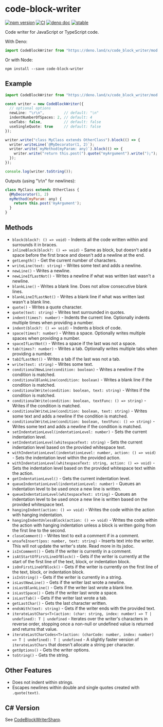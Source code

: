 # code-block-writer

[![npm version](https://badge.fury.io/js/code-block-writer.svg)](https://badge.fury.io/js/code-block-writer)
[![CI](https://github.com/dsherret/code-block-writer/workflows/CI/badge.svg)](https://github.com/dsherret/code-block-writer/actions?query=workflow%3ACI)
[![deno doc](https://doc.deno.land/badge.svg)](https://doc.deno.land/https/deno.land/x/code_block_writer/mod.ts)
[![stable](http://badges.github.io/stability-badges/dist/stable.svg)](http://github.com/badges/stability-badges)

Code writer for JavaScript or TypeScript code.

With Deno:

```ts
import CodeBlockWriter from "https://deno.land/x/code_block_writer/mod.ts";
```

Or with Node:

```
npm install --save code-block-writer
```

## Example

<!-- dprint-ignore -->

```typescript
import CodeBlockWriter from "https://deno.land/x/code_block_writer/mod.ts";

const writer = new CodeBlockWriter({
  // optional options
  newLine: "\r\n",         // default: "\n"
  indentNumberOfSpaces: 2, // default: 4
  useTabs: false,          // default: false
  useSingleQuote: true     // default: false
});

writer.write("class MyClass extends OtherClass").block(() => {
  writer.writeLine(`@MyDecorator(1, 2)`);
  writer.write(`myMethod(myParam: any)`).block(() => {
    writer.write("return this.post(").quote("myArgument").write(");");
  });
});

console.log(writer.toString());
```

Outputs (using "\r\n" for newlines):

<!-- dprint-ignore -->

```js
class MyClass extends OtherClass {
  @MyDecorator(1, 2)
  myMethod(myParam: any) {
    return this.post('myArgument');
  }
}
```

## Methods

- `block(block?: () => void)` - Indents all the code written within and surrounds it in braces.
- `inlineBlock(block?: () => void)` - Same as block, but doesn't add a space before the first brace and doesn't add a newline at the end.
- `getLength()` - Get the current number of characters.
- `writeLine(text: string)` - Writes some text and adds a newline.
- `newLine()` - Writes a newline.
- `newLineIfLastNot()` - Writes a newline if what was written last wasn't a newline.
- `blankLine()` - Writes a blank line. Does not allow consecutive blank lines.
- `blankLineIfLastNot()` - Writes a blank line if what was written last wasn't a blank line.
- `quote()` - Writes a quote character.
- `quote(text: string)` - Writes text surrounded in quotes.
- `indent(times?: number)` - Indents the current line. Optionally indents multiple times when providing a number.
- `indent(block?: () => void)` - Indents a block of code.
- `space(times?: number)` - Writes a space. Optionally writes multiple spaces when providing a number.
- `spaceIfLastNot()` - Writes a space if the last was not a space.
- `tab(times?: number)` - Writes a tab. Optionally writes multiple tabs when providing a number.
- `tabIfLastNot()` - Writes a tab if the last was not a tab.
- `write(text: string)` - Writes some text.
- `conditionalNewLine(condition: boolean)` - Writes a newline if the condition is matched.
- `conditionalBlankLine(condition: boolean)` - Writes a blank line if the condition is matched.
- `conditionalWrite(condition: boolean, text: string)` - Writes if the condition is matched.
- `conditionalWrite(condition: boolean, textFunc: () => string)` - Writes if the condition is matched.
- `conditionalWriteLine(condition: boolean, text: string)` - Writes some text and adds a newline if the condition is matched.
- `conditionalWriteLine(condition: boolean, textFunc: () => string)` - Writes some text and adds a newline if the condition is matched.
- `setIndentationLevel(indentationLevel: number)` - Sets the current indentation level.
- `setIndentationLevel(whitespaceText: string)` - Sets the current indentation level based on the provided whitespace text.
- `withIndentationLevel(indentationLevel: number, action: () => void)` - Sets the indentation level within the provided action.
- `withIndentationLevel(whitespaceText: string, action: () => void)` - Sets the indentation level based on the provided whitespace text within the action.
- `getIndentationLevel()` - Gets the current indentation level.
- `queueIndentationLevel(indentationLevel: number)` - Queues an indentation level to be used once a new line is written.
- `queueIndentationLevel(whitespaceText: string)` - Queues an indentation level to be used once a new line is written based on the provided whitespace text.
- `hangingIndent(action: () => void)` - Writes the code within the action with hanging indentation.
- `hangingIndentUnlessBlock(action: () => void)` - Writes the code within the action with hanging indentation unless a block is written going from the first line to the second.
- `closeComment()` - Writes text to exit a comment if in a comment.
- `unsafeInsert(pos: number, text: string)` - Inserts text into the writer. This will not update the writer's state. Read more in its jsdoc.
- `isInComment()` - Gets if the writer is currently in a comment.
- `isAtStartOfFirstLineOfBlock()` - Gets if the writer is currently at the start of the first line of the text, block, or indentation block.
- `isOnFirstLineOfBlock()` - Gets if the writer is currently on the first line of the text, block, or indentation block.
- `isInString()` - Gets if the writer is currently in a string.
- `isLastNewLine()` - Gets if the writer last wrote a newline.
- `isLastBlankLine()` - Gets if the writer last wrote a blank line.
- `isLastSpace()` - Gets if the writer last wrote a space.
- `isLastTab()` - Gets if the writer last wrote a tab.
- `getLastChar()` - Gets the last character written.
- `endsWith(text: string)` - Gets if the writer ends with the provided text.
- `iterateLastChars<T>(action: (char: string, index: number) => T | undefined): T | undefined` - Iterates over the writer's characters in reverse order, stopping once a non-null or undefined value is returned and returns that value.
- `iterateLastCharCodes<T>(action: (charCode: number, index: number) => T | undefined): T | undefined` - A slightly faster version of `iterateLastChars` that doesn't allocate a string per character.
- `getOptions()` - Gets the writer options.
- `toString()` - Gets the string.

## Other Features

- Does not indent within strings.
- Escapes newlines within double and single quotes created with `.quote(text)`.

## C# Version

See [CodeBlockWriterSharp](https://github.com/dsherret/CodeBlockWriterSharp).
